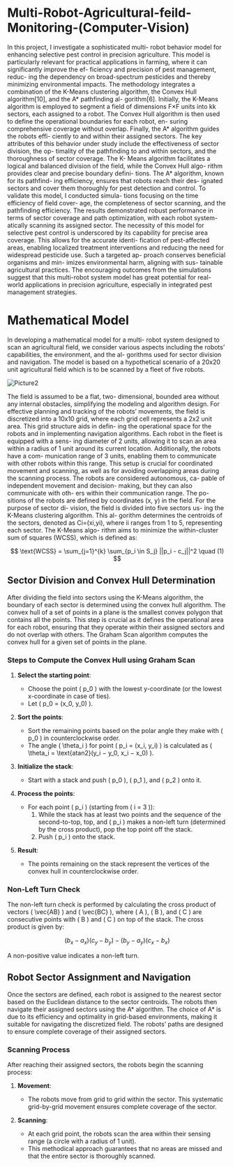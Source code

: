 # Multi-Robot-Agricultural-feild-Monitoring-(Computer-Vision)

In this project, I investigate a sophisticated multi- robot behavior model for enhancing selective pest control in precision agriculture. This model is particularly relevant for practical applications in farming, where it can significantly improve the ef- ficiency and precision of pest management, reduc- ing the dependency on broad-spectrum pesticides and thereby minimizing environmental impacts.
The methodology integrates a combination of the K-Means clustering algorithm, the Convex Hull algorithm[10], and the A* pathfinding al- gorithm[6]. Initially, the K-Means algorithm is employed to segment a field of dimensions F×F units into kk sectors, each assigned to a robot. The Convex Hull algorithm is then used to define the operational boundaries for each robot, en- suring comprehensive coverage without overlap. Finally, the A* algorithm guides the robots effi- ciently to and within their assigned sectors.
The key attributes of this behavior under study include the effectiveness of sector division, the op- timality of the pathfinding to and within sectors, and the thoroughness of sector coverage. The K- Means algorithm facilitates a logical and balanced division of the field, while the Convex Hull algo- rithm provides clear and precise boundary defini- tions. The A* algorithm, known for its pathfind- ing efficiency, ensures that robots reach their des- ignated sectors and cover them thoroughly for pest detection and control.
To validate this model, I conducted simula- tions focusing on the time efficiency of field cover- age, the completeness of sector scanning, and the pathfinding efficiency. The results demonstrated robust performance in terms of sector coverage and path optimization, with each robot system- atically scanning its assigned sector.
The necessity of this model for selective pest control is underscored by its capability for precise area coverage. This allows for the accurate identi- fication of pest-affected areas, enabling localized treatment interventions and reducing the need for widespread pesticide use. Such a targeted ap- proach conserves beneficial organisms and min- imizes environmental harm, aligning with sus- tainable agricultural practices. The encouraging outcomes from the simulations suggest that this multi-robot system model has great potential for real-world applications in precision agriculture, especially in integrated pest management strategies.


# Mathematical Model

In developing a mathematical model for a multi- robot system designed to scan an agricultural field, we consider various aspects including the robots’ capabilities, the environment, and the al- gorithms used for sector division and navigation. The model is based on a hypothetical scenario of a 20x20 unit agricultural field which is to be scanned by a fleet of five robots.

![Picture2](https://github.com/user-attachments/assets/496b0b9b-fca6-483d-96bb-1e1bccaeb216)

The field is assumed to be a flat, two- dimensional, bounded area without any internal obstacles, simplifying the modeling and algorithm design. For effective planning and tracking of the robots’ movements, the field is discretized into a 10x10 grid, where each grid cell represents a 2x2 unit area. This grid structure aids in defin- ing the operational space for the robots and in implementing navigation algorithms.
Each robot in the fleet is equipped with a sens- ing diameter of 2 units, allowing it to scan an area within a radius of 1 unit around its current location. Additionally, the robots have a com- munication range of 3 units, enabling them to communicate with other robots within this range. This setup is crucial for coordinated movement and scanning, as well as for avoiding overlapping areas during the scanning process.
The robots are considered autonomous, ca- pable of independent movement and decision- making, but they can also communicate with oth- ers within their communication range. The po- sitions of the robots are defined by coordinates (x, y) in the field. For the purpose of sector di-
vision, the field is divided into five sectors us- ing the K-Means clustering algorithm. This al- gorithm determines the centroids of the sectors, denoted as Ci=(xi,yi), where ii ranges from 1 to 5, representing each sector. The K-Means algo- rithm aims to minimize the within-cluster sum of squares (WCSS), which is defined as:


$$
\text{WCSS} = \sum_{j=1}^{k} \sum_{p_i \in S_j} ||p_i - c_j||^2 \quad (1)
$$


## Sector Division and Convex Hull Determination

After dividing the field into sectors using the K-Means algorithm, the boundary of each sector is determined using the convex hull algorithm. The convex hull of a set of points in a plane is the smallest convex polygon that contains all the points. This step is crucial as it defines the operational area for each robot, ensuring that they operate within their assigned sectors and do not overlap with others. The Graham Scan algorithm computes the convex hull for a given set of points in the plane.

### Steps to Compute the Convex Hull using Graham Scan

1. **Select the starting point**:
   - Choose the point \( p_0 \) with the lowest y-coordinate (or the lowest x-coordinate in case of ties).
   - Let \( p_0 = (x_0, y_0) \).

2. **Sort the points**:
   - Sort the remaining points based on the polar angle they make with \( p_0 \) in counterclockwise order.
   - The angle \( \theta_i \) for point \( p_i = (x_i, y_i) \) is calculated as \( \theta_i = \text{atan2}(y_i − y_0, x_i − x_0) \).

3. **Initialize the stack**:
   - Start with a stack and push \( p_0 \), \( p_1 \), and \( p_2 \) onto it.

4. **Process the points**:
   - For each point \( p_i \) (starting from \( i = 3 \)):
     1. While the stack has at least two points and the sequence of the second-to-top, top, and \( p_i \) makes a non-left turn (determined by the cross product), pop the top point off the stack.
     2. Push \( p_i \) onto the stack.

5. **Result**:
   - The points remaining on the stack represent the vertices of the convex hull in counterclockwise order.

### Non-Left Turn Check

The non-left turn check is performed by calculating the cross product of vectors \( \vec{AB} \) and \( \vec{BC} \), where \( A \), \( B \), and \( C \) are consecutive points with \( B \) and \( C \) on top of the stack. The cross product is given by:

$$
(b_x − a_x)(c_y − b_y) − (b_y − a_y)(c_x − b_x)
$$

A non-positive value indicates a non-left turn.

## Robot Sector Assignment and Navigation

Once the sectors are defined, each robot is assigned to the nearest sector based on the Euclidean distance to the sector centroids. The robots then navigate their assigned sectors using the A* algorithm. The choice of A* is due to its efficiency and optimality in grid-based environments, making it suitable for navigating the discretized field. The robots’ paths are designed to ensure complete coverage of their assigned sectors.

### Scanning Process

After reaching their assigned sectors, the robots begin the scanning process:

1. **Movement**:
   - The robots move from grid to grid within the sector. This systematic grid-by-grid movement ensures complete coverage of the sector.

2. **Scanning**:
   - At each grid point, the robots scan the area within their sensing range (a circle with a radius of 1 unit).
   - This methodical approach guarantees that no areas are missed and that the entire sector is thoroughly scanned.


